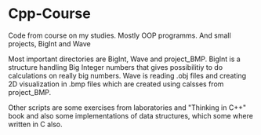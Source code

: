 # Cpp-Course
Code from course on my studies. Mostly OOP programms. And small projects, BigInt and Wave

Most important directories are BigInt, Wave and project_BMP. BigInt is a structure handling Big Integer numbers that gives possibilitiy to do calculations on really big numbers. Wave is reading .obj files and creating 2D visualization in .bmp files which are created using calsses from project_BMP.

Other scripts are some exercises from laboratories and "Thinking in C++" book and also some implementations of data structures, which some where written in C also.
